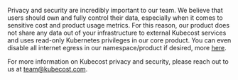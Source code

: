 Privacy and security are incredibly important to our team. We believe that users should own and fully control their data, especially when it comes to sensitive cost and product usage metrics.
For this reason, our product does not share any data out of your infrastructure to external Kubecost services and uses read-only Kubernetes privileges in our core product.
You can even disable all internet egress in our namespace/product if desired, more [here](https://docs.projectcalico.org/v3.5/getting-started/kubernetes/tutorials/advanced-policy#4-deny-all-egress-traffic).

For more information on Kubecost privacy and security, please reach out to us at <team@kubecost.com>.
